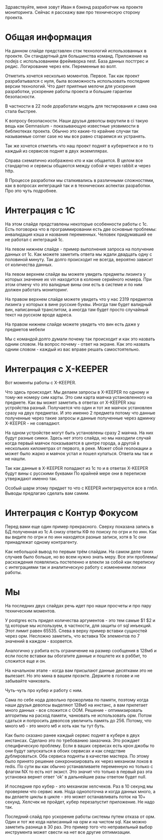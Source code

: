 Здравствуйте, меня зовут Иван я бэкенд разработчик на проекте мониторинга.
Сейчас я расскажу вам про техническую сторону проекта.

# Общая информация
  На данном слайде представлен стэк технологий использованных в проекте.
Он стандартный для большинства команд. Приложение на nodejs с использованием 
фреймворка nest. База данных постгрес и редис. Логирование через елк. Переменные во волт.

  Отметить хочется несколько моментов.
Первое. Так как проект разрабатывался с нуля, была возможность использовать последние версии технологий. Что дает приятные мелочи для ускорения разработки, ускорение работы проекта и большие гарантии безопасности.

В частности в 22 node доработали модуль для тестирования и сама она стала быстрее.

К вопросу безопасности. Наши друзья девопсы вкрутили в ci такую вещь как Gemnasium - 
показывающую известные уязвимости в библиотеках проекта. Обычно это какие-то крайние случаи так называемые corner case но мы все равно стараемся их устранять.

Так же хочется отметить что наш проект поднят в кубернетисе и по тз каждый из сервисов поднят в двух экземплярах.

Справа схематично изображено кто и как общается. В целом все стандартно и сервисы общаются между собой и через rabbit и через http.

В Процессе разработки мы сталкивались в различными сложностями, как в вопросах интеграций так и в технических аспектах разработки. Про это чуть подробнее.

# Интеграция с 1С

На этом слайде представлены некоторые особенности работы с 1с.
Есть поговорка что в программировании есть две основные проблемы: инвалидация кэша и названия переменных. Человек придумавший ее не работал с интеграций 1с.

На левом нижнем слайде - пример выполнения запроса на получение данных от 1с. Как можете заметить ответа мы ждали двадцать одну с половиной минуту. Так долго происходит не всегда, вероятно зависит от количества данных.

На левом верхнем слайде вы можете увидеть предметы лизинга у которых значение их vin находится в колонке серийного номера. При этом отмечу что это валидные вины они есть в системе и по ним должен работать мониторинг.

На правом верхнем слайде можете увидеть что у нас 2319 предметов лизинга у которых в вине русские буквы. Иногда там будет валидный вин, написанный транслитом, а иногда там будет просто случайный текст на русском вроде адреса.

На правом нижнем слайде можете увидеть что вин есть даже у предметов мебели

Мы с командой долго думали почему так происходит и как это назвать одним словом. На вопрос почему - ответ на экране. Как это назвать одним словом - каждый из вас вправе решать самостоятельно.

# Интеграция с X-KEEPER

Вот моменты работы с X-KEEPER.

Что здесь происходит. Мы делаем запросы в X-KEEPER по одному и тому-же номеру сим карты.
Это сим карта маячка установленного на предмете. Как вы может заметить в ответах от
X-KEEPER хэш устройства разный. Получается что один и тот же маячок установлен сразу на двух предметах. И это именно 2 предмета потому что данные полученные через такие запросы и данные полученные через админку X-KEEPER - не совпадают.

На одном устройстве могут быть установлены сразу 2 маячка. На них будут разные симки. Здесь нет этого слайда, но мы находили случай когда первый маячок показывается в центре города, а другой в нескольких километрах от первого, в реке.
Может сбой геолокации а может было жарко и маячок устал и пошел купаться. Ответа мы так и не нашли.

Так как данные в X-KEEPER попадают из 1с то и в ответах X-KEEPER будут вины с русскими буквами
По крайней мере они в переписке утверждают именно так.

Особый шарм этому придает то что с KEEPER интегрируются все в гпбл. Выводы предлагаю сделать вам самим.

# Интеграция с Контур Фокусом

Перед вами еще один пример прекрасного. Сверху показана запись в БД полученная из 1с
А снизу ответы КФ по поиску по огрн и по инн. Как вы видите по огрн и по инн находятся разные записи, хотя в 1с они принадлежат одному контрагенту.

Как небольшой вывод по первым трём слайдам. На самом деле таких случаев было больше, но во всем нужно знать меру. Все эти проблемы/расхождения появлялись постепенно
и влекли за собой как переписку с интеграциями так и аналитическую работу с изменением логики работы.

# Мы

На последних двух слайдах речь идет про наши просчеты и про пару техническим моментов.

У postgres есть придел количества аргументов - это тем самые $1 $2 и тд которые мы используем, в частности, для защиты от sql инъекций. Этот лимит равен 65535. Слева в верху пример вставки сущностей через орм. Несложно заметить, что вставка 10к элементов по 7 значений в каждом - взорвется.

Аналогично у рэбита есть ограничение на размер сообщения в 128мб и если после вставки вы обогатите данные и пошлете их в рэббит, то сложится еще и он.

На начальном этапе - когда вам присылают данные десятками это не вылезает. Но это мина в вашем проэкте. Держите в голове и не забывайте чанковать.

Чуть-чуть про кубер и работу с ним.

Сама по себе нода довольно прожорлива по памяти, поэтому когда наши друзья девопсы выделяют 128мб на инстанс, а вам прилетает много данных - все сложится с ООМ. Решение - оптимизировать алгоритмы на расход памяти, чанковать не использовать орм. Потом сдаться и попросить девопсов увеличить память до 256. Потому, что много мб - это много мб и хоть как ты тут буть.

Как было сказано ранее каждый сервис поднят в кубере в двух инстансах. Сделано это по требованию заказчика. Это рождает специфическую проблему. Если в ваших сервисах есть крон джобы то они будут запускаться в обоих сервисах и как следствие дублироваться. Оба сервиса подняты в качестве мастера. По этому было принято решение синхронизировать их через механизм локов в redis. По сути вы как обычно устанавливаете переменную но только с флагом NX то есть нот экзист. Это значит что только в первый раз эта установка вернет ответ 'ok' в дальнейшие разы ответом будет null.

И последние про кубер - это механизм хелсчеков. Раз в 10 секунд мы проверяем что сервис жив.
Нода однопоточна и когда данных много, а вы делаете циклы в цикле - это может останавливать поток на 10+ секунд. Хелсчек не пройдет, кубер перезапустит приложение. Не надо так.

Последний слайд про ускорение работы системы путем отказа от орм. Один и тот же кода написанный на орм и на чистом sql. Как можно заметить разница в 30 раз. Это пример того что неправильный выбор инструмента может свести на нет все другие оптимизации.